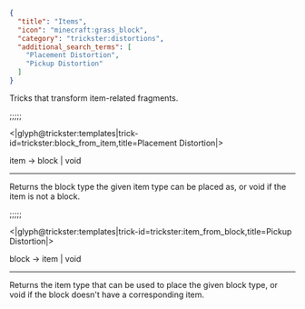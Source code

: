 ```json
{
  "title": "Items",
  "icon": "minecraft:grass_block",
  "category": "trickster:distortions",
  "additional_search_terms": [
    "Placement Distortion",
    "Pickup Distortion"
  ]
}
```

Tricks that transform item-related fragments.

;;;;;

<|glyph@trickster:templates|trick-id=trickster:block_from_item,title=Placement Distortion|>

item -> block | void

---

Returns the block type the given item type can be placed as, or void if the item is not a block.

;;;;;

<|glyph@trickster:templates|trick-id=trickster:item_from_block,title=Pickup Distortion|>

block -> item | void

---

Returns the item type that can be used to place the given block type,
or void if the block doesn't have a corresponding item.